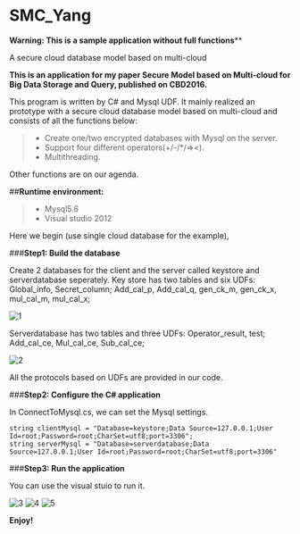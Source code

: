 # SMC_Yang

************Warning: This is a sample application without full functions**************

A secure cloud database model based on multi-cloud

**This is an application for my paper Secure Model based on Multi-cloud for Big Data Storage and Query, published on CBD2016.**

This program is written by C# and Mysql UDF. It mainly realized an prototype with a secure cloud database model based on multi-cloud and consists of all the functions below:

>- Create one/two encrypted databases with Mysql on the server.
>- Support four different operators(+/-/*/=><).
>- Multithreading.

Other functions are on our agenda.

##**Runtime environment:**

>- Mysql5.6
>- Visual studio 2012

Here we begin (use single cloud database for the example),

###**Step1: Build the database**

Create 2 databases for the client and the server called keystore and serverdatabase seperately.
Key store has two tables and six UDFs: Global_info, Secret_column; Add_cal_p, Add_cal_q, gen_ck_m, gen_ck_x, mul_cal_m, mul_cal_x;

![1](http://img.blog.csdn.net/20161003175252491)

Serverdatabase has two tables and three UDFs: Operator_result, test; Add_cal_ce, Mul_cal_ce, Sub_cal_ce;

![2](http://img.blog.csdn.net/20161003175258335)

All the protocols based on UDFs are provided in our code.

###**Step2: Configure the C# application**

In ConnectToMysql.cs, we can set the Mysql settings.

	string clientMysql = "Database=keystore;Data Source=127.0.0.1;User Id=root;Password=root;CharSet=utf8;port=3306";
	string serverMysql = "Database=serverdatabase;Data Source=127.0.0.1;User Id=root;Password=root;CharSet=utf8;port=3306"

###**Step3: Run the application**

You can use the visual stuio to run it.

![3](http://img.blog.csdn.net/20161003180215503)
![4](http://img.blog.csdn.net/20161003180218871)
![5](http://img.blog.csdn.net/20161003180222207)

**Enjoy!**



